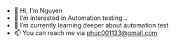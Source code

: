 - 👋 Hi, I’m Nguyen
- 👀 I’m interested in Automation testing...
- 🌱 I’m currently learning deeper about automation test
- 📫 You can reach me via phuc001133@gmail.com

<!---
phuc001133/phuc001133 is a ✨ special ✨ repository because its `README.md` (this file) appears on your GitHub profile.
You can click the Preview link to take a look at your changes.
--->
